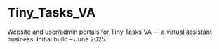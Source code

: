 # Tiny_Tasks_VA
Website and user/admin portals for Tiny Tasks VA — a virtual assistant business. Initial build – June 2025.
